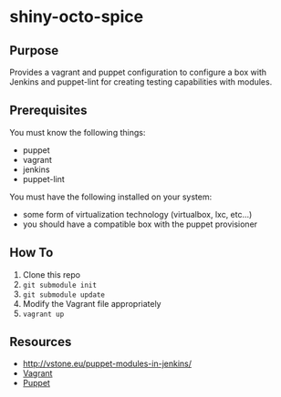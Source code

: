 shiny-octo-spice
================
Purpose
-------
Provides a vagrant and puppet configuration to configure a box with Jenkins and puppet-lint for creating testing capabilities with modules.

Prerequisites
-------------
You must know the following things:

* puppet
* vagrant
* jenkins
* puppet-lint

You must have the following installed on your system:

* some form of virtualization technology (virtualbox, lxc, etc...)
* you should have a compatible box with the puppet provisioner

How To
------
1. Clone this repo
2. `git submodule init`
3. `git submodule update`
4. Modify the Vagrant file appropriately
5. `vagrant up`

Resources
---------
* <http://vstone.eu/puppet-modules-in-jenkins/>
* [Vagrant](http://www.vagrantup.com/)
* [Puppet](http://puppetlabs.com/)

